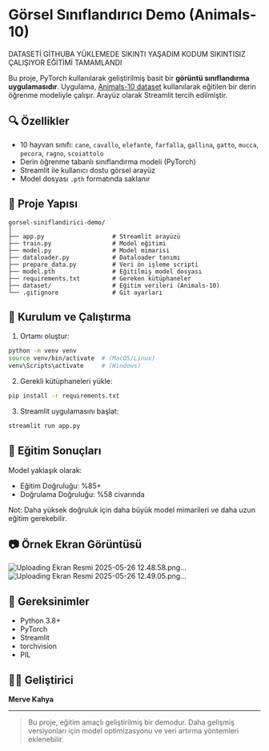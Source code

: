 # Görsel Sınıflandırıcı Demo (Animals-10)
DATASETİ GİTHUBA YÜKLEMEDE SIKINTI YAŞADIM KODUM SIKINTISIZ ÇALIŞIYOR EĞİTİMİ TAMAMLANDI

Bu proje, PyTorch kullanılarak geliştirilmiş basit bir **görüntü sınıflandırma uygulamasıdır**. Uygulama, [Animals-10 dataset](https://www.kaggle.com/datasets/alessiocorrado99/animals10) kullanılarak eğitilen bir derin öğrenme modeliyle çalışır. Arayüz olarak Streamlit tercih edilmiştir.

## 🔍 Özellikler

- 10 hayvan sınıfı: `cane`, `cavallo`, `elefante`, `farfalla`, `gallina`, `gatto`, `mucca`, `pecora`, `ragno`, `scoiattolo`
- Derin öğrenme tabanlı sınıflandırma modeli (PyTorch)
- Streamlit ile kullanıcı dostu görsel arayüz
- Model dosyası `.pth` formatında saklanır

## 📁 Proje Yapısı

```
gorsel-siniflandirici-demo/
│
├── app.py                   # Streamlit arayüzü
├── train.py                 # Model eğitimi
├── model.py                 # Model mimarisi
├── dataloader.py            # Dataloader tanımı
├── prepare_data.py          # Veri ön işleme scripti
├── model.pth                # Eğitilmiş model dosyası
├── requirements.txt         # Gereken kütüphaneler
├── dataset/                 # Eğitim verileri (Animals-10)
└── .gitignore               # Git ayarları
```

## 🚀 Kurulum ve Çalıştırma

1. Ortamı oluştur:

```bash
python -m venv venv
source venv/bin/activate  # (MacOS/Linux)
venv\Scripts\activate     # (Windows)
```

2. Gerekli kütüphaneleri yükle:

```bash
pip install -r requirements.txt
```

3. Streamlit uygulamasını başlat:

```bash
streamlit run app.py
```

## 🧠 Eğitim Sonuçları

Model yaklaşık olarak:
- Eğitim Doğruluğu: %85+
- Doğrulama Doğruluğu: %58 civarında

Not: Daha yüksek doğruluk için daha büyük model mimarileri ve daha uzun eğitim gerekebilir.

## 📷 Örnek Ekran Görüntüsü
![Uploading Ekran Resmi 2025-05-26 12.48.58.png…]()
![Uploading Ekran Resmi 2025-05-26 12.49.05.png…]()


## 📌 Gereksinimler

- Python 3.8+
- PyTorch
- Streamlit
- torchvision
- PIL

## 👩‍💻 Geliştirici

**Merve Kahya**  

---

> Bu proje, eğitim amaçlı geliştirilmiş bir demodur. Daha gelişmiş versiyonları için model optimizasyonu ve veri artırma yöntemleri eklenebilir.
